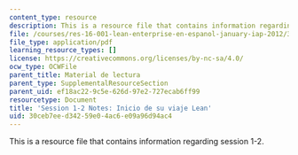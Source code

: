 ```yaml
---
content_type: resource
description: This is a resource file that contains information regarding session 1-2.
file: /courses/res-16-001-lean-enterprise-en-espanol-january-iap-2012/30ceb7eed34259e04ac6e09a96d94ac4_MITRES_16_001IAP12_1-2.pdf
file_type: application/pdf
learning_resource_types: []
license: https://creativecommons.org/licenses/by-nc-sa/4.0/
ocw_type: OCWFile
parent_title: Material de lectura
parent_type: SupplementalResourceSection
parent_uid: ef18ac22-9c5e-626d-97e2-727ecab6ff99
resourcetype: Document
title: 'Session 1-2 Notes: Inicio de su viaje Lean'
uid: 30ceb7ee-d342-59e0-4ac6-e09a96d94ac4
---
```

This is a resource file that contains information regarding session 1-2.